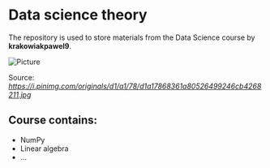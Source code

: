# Data science theory
The repository is used to store materials from the Data Science course by **krakowiakpawel9**.

![Picture](https://i.pinimg.com/originals/d1/a1/78/d1a17868361a80526499246cb4268211.jpg)

Source: *https://i.pinimg.com/originals/d1/a1/78/d1a17868361a80526499246cb4268211.jpg*

## Course contains:
- NumPy
- Linear algebra
- ...
